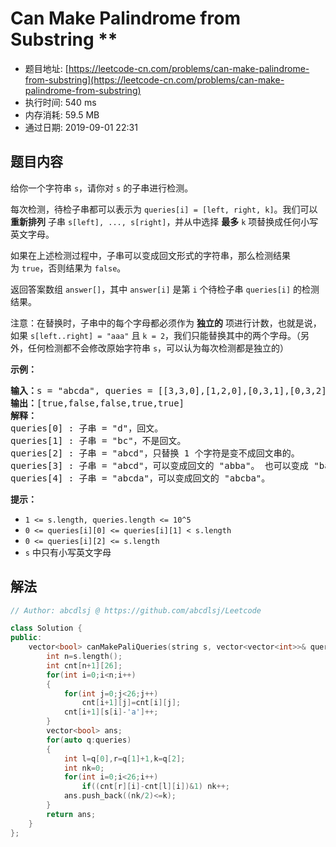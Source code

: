 # Can Make Palindrome from Substring **
- 题目地址: [https://leetcode-cn.com/problems/can-make-palindrome-from-substring](https://leetcode-cn.com/problems/can-make-palindrome-from-substring)
- 执行时间: 540 ms
- 内存消耗: 59.5 MB
- 通过日期: 2019-09-01 22:31

## 题目内容
<p>给你一个字符串 <code>s</code>，请你对 <code>s</code> 的子串进行检测。</p>

<p>每次检测，待检子串都可以表示为 <code>queries[i] = [left, right, k]</code>。我们可以 <strong>重新排列</strong> 子串 <code>s[left], ..., s[right]</code>，并从中选择 <strong>最多</strong> <code>k</code> 项替换成任何小写英文字母。 </p>

<p>如果在上述检测过程中，子串可以变成回文形式的字符串，那么检测结果为 <code>true</code>，否则结果为 <code>false</code>。</p>

<p>返回答案数组 <code>answer[]</code>，其中 <code>answer[i]</code> 是第 <code>i</code> 个待检子串 <code>queries[i]</code> 的检测结果。</p>

<p>注意：在替换时，子串中的每个字母都必须作为 <strong>独立的</strong> 项进行计数，也就是说，如果 <code>s[left..right] = "aaa"</code> 且 <code>k = 2</code>，我们只能替换其中的两个字母。（另外，任何检测都不会修改原始字符串 <code>s</code>，可以认为每次检测都是独立的）</p>



<p><strong>示例：</strong></p>

<pre><strong>输入：</strong>s = "abcda", queries = [[3,3,0],[1,2,0],[0,3,1],[0,3,2],[0,4,1]]
<strong>输出：</strong>[true,false,false,true,true]
<strong>解释：</strong>
queries[0] : 子串 = "d"，回文。
queries[1] : 子串 = "bc"，不是回文。
queries[2] : 子串 = "abcd"，只替换 1 个字符是变不成回文串的。
queries[3] : 子串 = "abcd"，可以变成回文的 "abba"。 也可以变成 "baab"，先重新排序变成 "bacd"，然后把 "cd" 替换为 "ab"。
queries[4] : 子串 = "abcda"，可以变成回文的 "abcba"。
</pre>



<p><strong>提示：</strong></p>

<ul>
	<li><code>1 <= s.length, queries.length <= 10^5</code></li>
	<li><code>0 <= queries[i][0] <= queries[i][1] < s.length</code></li>
	<li><code>0 <= queries[i][2] <= s.length</code></li>
	<li><code>s</code> 中只有小写英文字母</li>
</ul>


## 解法
```cpp
// Author: abcdlsj @ https://github.com/abcdlsj/Leetcode

class Solution {
public:
    vector<bool> canMakePaliQueries(string s, vector<vector<int>>& queries) {
        int n=s.length();
        int cnt[n+1][26];
        for(int i=0;i<n;i++)
        {
            for(int j=0;j<26;j++)
                cnt[i+1][j]=cnt[i][j];
            cnt[i+1][s[i]-'a']++;
        }
        vector<bool> ans;
        for(auto q:queries)
        {
            int l=q[0],r=q[1]+1,k=q[2];
            int nk=0;
            for(int i=0;i<26;i++)
                if((cnt[r][i]-cnt[l][i])&1) nk++;
            ans.push_back((nk/2)<=k);
        }
        return ans;
    }
};

```